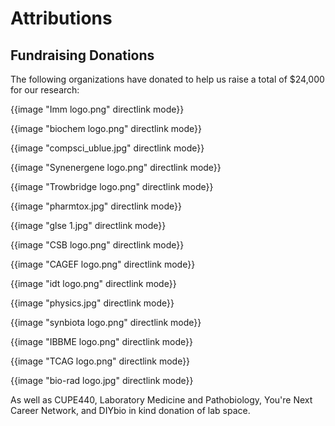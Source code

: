 # Attributions




## Fundraising Donations
The following organizations have donated to help us raise a total of $24,000 for our research:  

<p class="image-wrapper">
{{image "Imm logo.png" directlink mode}}
</p>

<p class="image-wrapper">
{{image "biochem logo.png" directlink mode}}
</p>

<p class="image-wrapper">
{{image "compsci_ublue.jpg" directlink mode}}
</p>

<p class="image-wrapper">
{{image "Synenergene logo.png" directlink mode}}
</p>

<p class="image-wrapper">
{{image "Trowbridge logo.png" directlink mode}}
</p>

<p class="image-wrapper">
{{image "pharmtox.jpg" directlink mode}}
</p>

<p class="image-wrapper">
{{image "glse 1.jpg" directlink mode}}
</p>

<p class="image-wrapper">
{{image "CSB logo.png" directlink mode}}
</p>

<p class="image-wrapper">
{{image "CAGEF logo.png" directlink mode}}
</p>

<p class="image-wrapper">
{{image "idt logo.png" directlink mode}}
</p>

<p class="image-wrapper">
{{image "physics.jpg" directlink mode}}
</p>

<p class="image-wrapper">
{{image "synbiota logo.png" directlink mode}}
</p>

<p class="image-wrapper">
{{image "IBBME logo.png" directlink mode}}
</p>

<p class="image-wrapper">
{{image "TCAG logo.png" directlink mode}}
</p>

<p class="image-wrapper">
{{image "bio-rad logo.jpg" directlink mode}}
</p>


As well as CUPE440, Laboratory Medicine and Pathobiology, You're Next Career Network, and DIYbio in kind donation of lab space. 
